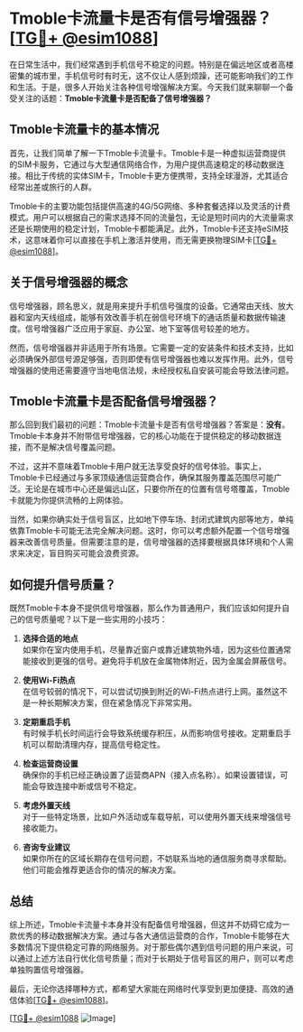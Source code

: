 # Tmoble卡流量卡是否有信号增强器？[[TG💪+ @esim1088](https://t.me/s/esim1088)]

在日常生活中，我们经常遇到手机信号不稳定的问题。特别是在偏远地区或者高楼密集的城市里，手机信号时有时无，这不仅让人感到烦躁，还可能影响我们的工作和生活。于是，很多人开始关注各种信号增强解决方案。今天我们就来聊聊一个备受关注的话题：**Tmoble卡流量卡是否配备了信号增强器？**

## Tmoble卡流量卡的基本情况

首先，让我们简单了解一下Tmoble卡流量卡。Tmoble卡是一种虚拟运营商提供的SIM卡服务，它通过与大型通信网络合作，为用户提供高速稳定的移动数据连接。相比于传统的实体SIM卡，Tmoble卡更方便携带，支持全球漫游，尤其适合经常出差或旅行的人群。

Tmoble卡的主要功能包括提供高速的4G/5G网络、多种套餐选择以及灵活的计费模式。用户可以根据自己的需求选择不同的流量包，无论是短时间内的大流量需求还是长期使用的稳定计划，Tmoble卡都能满足。此外，Tmoble卡还支持eSIM技术，这意味着你可以直接在手机上激活并使用，而无需更换物理SIM卡[[TG💪+ @esim1088](https://t.me/s/esim1088)]。

## 关于信号增强器的概念

信号增强器，顾名思义，就是用来提升手机信号强度的设备。它通常由天线、放大器和室内天线组成，能够有效改善手机在弱信号环境下的通话质量和数据传输速度。信号增强器广泛应用于家庭、办公室、地下室等信号较差的地方。

然而，信号增强器并非适用于所有场景。它需要一定的安装条件和技术支持，比如必须确保外部信号源足够强，否则即使有信号增强器也难以发挥作用。此外，信号增强器的使用还需要遵守当地电信法规，未经授权私自安装可能会导致法律问题。

## Tmoble卡流量卡是否配备信号增强器？

那么回到我们最初的问题：Tmoble卡流量卡是否有信号增强器？答案是：**没有**。Tmoble卡本身并不附带信号增强器，它的核心功能在于提供稳定的移动数据连接，而不是解决信号覆盖问题。

不过，这并不意味着Tmoble卡用户就无法享受良好的信号体验。事实上，Tmoble卡已经通过与多家顶级通信运营商合作，确保其服务覆盖范围尽可能广泛。无论是在城市中心还是偏远山区，只要你所在的位置有信号塔覆盖，Tmoble卡就能为你提供流畅的上网体验。

当然，如果你确实处于信号盲区，比如地下停车场、封闭式建筑内部等地方，单纯依靠Tmoble卡可能无法完全解决问题。这时，你可以考虑额外配置一个信号增强器来改善信号质量。但需要注意的是，信号增强器的选择要根据具体环境和个人需求来决定，盲目购买可能会浪费资源。

## 如何提升信号质量？

既然Tmoble卡本身不提供信号增强器，那么作为普通用户，我们应该如何提升自己的信号质量呢？以下是一些实用的小技巧：

1. **选择合适的地点**  
   如果你在室内使用手机，尽量靠近窗户或靠近建筑物外墙，因为这些位置通常能接收到更强的信号。避免将手机放在金属物体附近，因为金属会屏蔽信号。

2. **使用Wi-Fi热点**  
   在信号较弱的情况下，可以尝试切换到附近的Wi-Fi热点进行上网。虽然这不是一种长期解决方案，但在紧急情况下非常实用。

3. **定期重启手机**  
   有时候手机长时间运行会导致系统缓存积压，从而影响信号接收。定期重启手机可以帮助清理内存，提高信号稳定性。

4. **检查运营商设置**  
   确保你的手机已经正确设置了运营商APN（接入点名称）。如果设置错误，可能会导致连接中断或信号不稳定。

5. **考虑外置天线**  
   对于一些特定场景，比如户外活动或车载导航，可以使用外置天线来增强信号接收能力。

6. **咨询专业建议**  
   如果你所在的区域长期存在信号问题，不妨联系当地的通信服务商寻求帮助。他们可能会推荐更适合你的情况的解决方案。

## 总结

综上所述，Tmoble卡流量卡本身并没有配备信号增强器，但这并不妨碍它成为一款优秀的移动数据解决方案。通过与各大通信运营商的合作，Tmoble卡能够在大多数情况下提供稳定可靠的网络服务。对于那些偶尔遇到信号问题的用户来说，可以通过上述方法自行优化信号质量；而对于长期处于信号盲区的用户，则可以考虑单独购置信号增强器。

最后，无论你选择哪种方式，都希望大家能在网络时代享受到更加便捷、高效的通信体验[[TG💪+ @esim1088](https://t.me/s/esim1088)]。

[[TG💪+ @esim1088](https://t.me/s/esim1088) ![Image](https://i.postimg.cc/4NQfJmqS/Snipaste-2025-05-13-00-14-12.png)]
